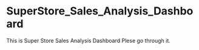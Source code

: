 # SuperStore_Sales_Analysis_Dashboard

This is Super Store Sales Analysis Dashboard
Plese go through it.
